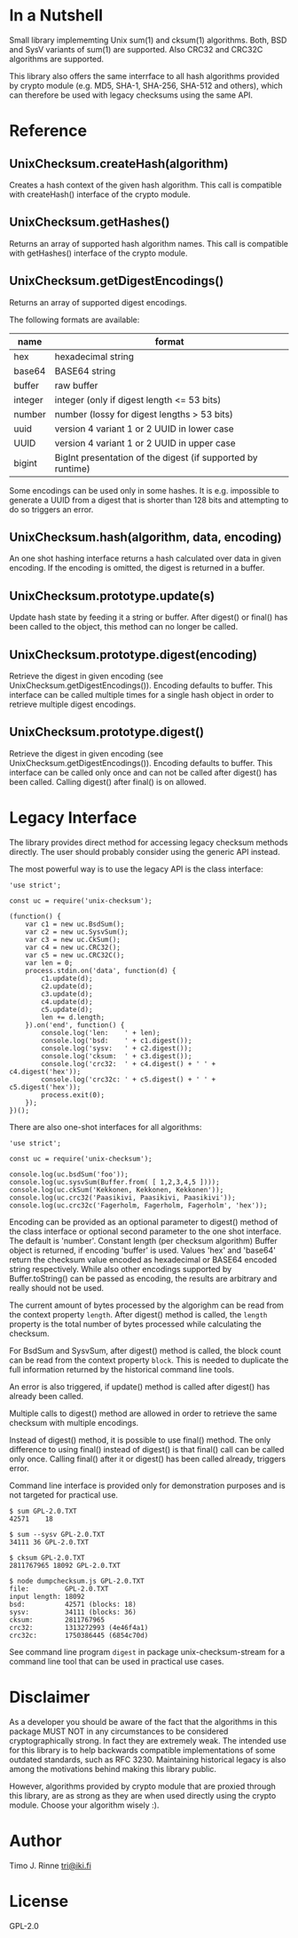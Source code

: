 In a Nutshell
=============

Small library implememting Unix sum(1) and cksum(1) algorithms. Both,
BSD and SysV variants of sum(1) are supported. Also CRC32 and CRC32C
algorithms are supported.

This library also offers the same interrface to all hash algorithms
provided by crypto module (e.g. MD5, SHA-1, SHA-256, SHA-512 and
others), which can therefore be used with legacy checksums using the
same API.


Reference
=========

UnixChecksum.createHash(algorithm)
----------------------------------

Creates a hash context of the given hash algorithm. This call is
compatible with createHash() interface of the crypto module.


UnixChecksum.getHashes()
------------------------

Returns an array of supported hash algorithm names. This call is
compatible with getHashes() interface of the crypto module.


UnixChecksum.getDigestEncodings()
---------------------------------

Returns an array of supported digest encodings.

The following formats are available:

| name | format |
| -- | -- |
| hex | hexadecimal string |
| base64 | BASE64 string |
| buffer | raw buffer |
| integer | integer (only if digest length <= 53 bits) |
| number | number (lossy for digest lengths > 53 bits) |
| uuid | version 4 variant 1 or 2 UUID in lower case |
| UUID | version 4 variant 1 or 2 UUID in upper case |
| bigint | BigInt presentation of the digest (if supported by runtime) |

Some encodings can be used only in some hashes. It is e.g. impossible
to generate a UUID from a digest that is shorter than 128 bits and
attempting to do so triggers an error.


UnixChecksum.hash(algorithm, data, encoding)
--------------------------------------------

An one shot hashing interface returns a hash calculated over data in
given encoding. If the encoding is omitted, the digest is returned in
a buffer.


UnixChecksum.prototype.update(s)
--------------------------------

Update hash state by feeding it a string or buffer. After digest() or
final() has been called to the object, this method can no longer be
called.


UnixChecksum.prototype.digest(encoding)
---------------------------------------

Retrieve the digest in given encoding (see
UnixChecksum.getDigestEncodings()). Encoding defaults to buffer. This
interface can be called multiple times for a single hash object in
order to retrieve multiple digest encodings.


UnixChecksum.prototype.digest()
-------------------------------

Retrieve the digest in given encoding (see
UnixChecksum.getDigestEncodings()). Encoding defaults to buffer. This
interface can be called only once and can not be called after digest()
has been called. Calling digest() after final() is on allowed.


Legacy Interface
================

The library provides direct method for accessing legacy checksum
methods directly. The user should probably consider using the generic
API instead.

The most powerful way is to use the legacy API is the class interface:

```
'use strict';

const uc = require('unix-checksum');

(function() {
	var c1 = new uc.BsdSum();
	var c2 = new uc.SysvSum();
	var c3 = new uc.CkSum();
	var c4 = new uc.CRC32();
	var c5 = new uc.CRC32C();
	var len = 0;
	process.stdin.on('data', function(d) {
		c1.update(d);
		c2.update(d);
		c3.update(d);
		c4.update(d);
		c5.update(d);
		len += d.length;
	}).on('end', function() {
		console.log('len:    ' + len);
		console.log('bsd:    ' + c1.digest());
		console.log('sysv:   ' + c2.digest());
		console.log('cksum:  ' + c3.digest());
		console.log('crc32:  ' + c4.digest() + ' ' + c4.digest('hex'));
		console.log('crc32c: ' + c5.digest() + ' ' + c5.digest('hex'));
		process.exit(0);
	});
})();
```

There are also one-shot interfaces for all algorithms:

```
'use strict';

const uc = require('unix-checksum');

console.log(uc.bsdSum('foo'));
console.log(uc.sysvSum(Buffer.from( [ 1,2,3,4,5 ])));
console.log(uc.ckSum('Kekkonen, Kekkonen, Kekkonen'));
console.log(uc.crc32('Paasikivi, Paasikivi, Paasikivi'));
console.log(uc.crc32c('Fagerholm, Fagerholm, Fagerholm', 'hex'));
```

Encoding can be provided as an optional parameter to digest() method of
the class interface or optional second parameter to the one shot
interface. The default is 'number'. Constant length (per checksum
algorithm) Buffer object is returned, if encoding 'buffer' is
used. Values 'hex' and 'base64' return the checksum value encoded as
hexadecimal or BASE64 encoded string respectively. While also other
encodings supported by Buffer.toString() can be passed as encoding,
the results are arbitrary and really should not be used.

The current amount of bytes processed by the algorighm can be read
from the context property `length`. After digest() method is called,
the `length` property is the total number of bytes processed while
calculating the checksum.

For BsdSum and SysvSum, after digest() method is called, the block
count can be read from the context property `block`. This is needed to
duplicate the full information returned by the historical command line
tools.

An error is also triggered, if update() method is called after
digest() has already been called.

Multiple calls to digest() method are allowed in order to retrieve the
same checksum with multiple encodings.

Instead of digest() method, it is possible to use final() method. The
only difference to using final() instead of digest() is that final()
call can be called only once. Calling final() after it or digest() has
been called already, triggers error.


Command line interface is provided only for demonstration purposes
and is not targeted for practical use.

```
$ sum GPL-2.0.TXT
42571    18

$ sum --sysv GPL-2.0.TXT
34111 36 GPL-2.0.TXT

$ cksum GPL-2.0.TXT
2811767965 18092 GPL-2.0.TXT

$ node dumpchecksum.js GPL-2.0.TXT
file:         GPL-2.0.TXT
input length: 18092
bsd:          42571 (blocks: 18)
sysv:         34111 (blocks: 36)
cksum:        2811767965
crc32:        1313272993 (4e46f4a1)
crc32c:       1750386445 (6854c70d)
```

See command line program `digest` in package unix-checksum-stream for
a command line tool that can be used in practical use cases.


Disclaimer
==========

As a developer you should be aware of the fact that the algorithms in
this package MUST NOT in any circumstances to be considered
cryptographically strong. In fact they are extremely weak. The
intended use for this library is to help backwards compatible
implementations of some outdated standards, such as RFC 3230.
Maintaining historical legacy is also among the motivations behind
making this library public.

However, algorithms provided by crypto module that are proxied through
this library, are as strong as they are when used directly using the
crypto module. Choose your algorithm wisely :).


Author
======

Timo J. Rinne <tri@iki.fi>


License
=======

GPL-2.0
